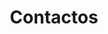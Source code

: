---
title: "Contactos"
description : "this is a meta description"

# Homepage
homepage_enable: true
homepage_title: "Fale conosco"

# Section
class: "my-single-page"
background: "../img/headers/header4.jpg"

mobile_country_code : "+351"
mobile : "962757100"
email : "cofragemsilva@hotmail.com"
location : "Lagoa, Portugal"
content : "Lorem ipsum dolor sit amet, consetetur sadipscing elitr, sed diam nonumy eirmod tempor invidunt ut labore et dolore magna"

draft: false
---